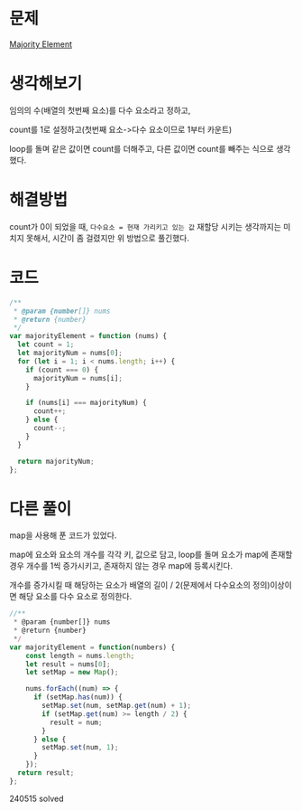 # 문제

[Majority Element](https://leetcode.com/problems/majority-element/)

# 생각해보기

임의의 수(배열의 첫번째 요소)를 다수 요소라고 정하고,

count를 1로 설정하고(첫번째 요소->다수 요소이므로 1부터 카운트)

loop를 돌며 같은 값이면 count를 더해주고, 다른 값이면 count를 빼주는 식으로 생각했다.

# 해결방법

count가 0이 되었을 때, `다수요소 = 현재 가리키고 있는 값` 재할당 시키는 생각까지는 미치지 못해서, 시간이 좀 걸렸지만 위 방법으로 풀긴했다.

# 코드

```js
/**
 * @param {number[]} nums
 * @return {number}
 */
var majorityElement = function (nums) {
  let count = 1;
  let majorityNum = nums[0];
  for (let i = 1; i < nums.length; i++) {
    if (count === 0) {
      majorityNum = nums[i];
    }

    if (nums[i] === majorityNum) {
      count++;
    } else {
      count--;
    }
  }

  return majorityNum;
};
```

# 다른 풀이

map을 사용해 푼 코드가 있었다.

map에 요소와 요소의 개수를 각각 키, 값으로 담고, loop를 돌며 요소가 map에 존재할 경우 개수를 1씩 증가시키고, 존재하지 않는 경우 map에 등록시킨다.

개수를 증가시킬 때 해당하는 요소가 배열의 길이 / 2(문제에서 다수요소의 정의)이상이면 해당 요소를 다수 요소로 정의한다.

```js
//**
 * @param {number[]} nums
 * @return {number}
 */
var majorityElement = function(numbers) {
    const length = nums.length;
    let result = nums[0];
    let setMap = new Map();

    nums.forEach((num) => {
      if (setMap.has(num)) {
        setMap.set(num, setMap.get(num) + 1);
        if (setMap.get(num) >= length / 2) {
          result = num;
        }
      } else {
        setMap.set(num, 1);
      }
    });
  return result;
};
```

240515 solved
